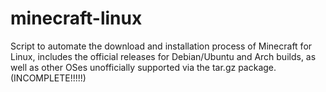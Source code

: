 # minecraft-linux
Script to automate the download and installation process of Minecraft for Linux, includes the official releases for Debian/Ubuntu and Arch builds, as well as other OSes unofficially supported via the tar.gz package.
(INCOMPLETE!!!!!)
